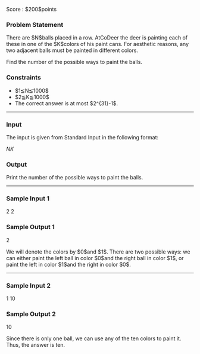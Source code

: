 
<div>

<span>

<span>

<p>
Score : $200$points
</p>

<div>

<section>

### **Problem Statement**

<p>
There are $N$balls placed in a row.
AtCoDeer the deer is painting each of these in one of the $K$colors of his paint cans.
For aesthetic reasons, any two adjacent balls must be painted in different colors.
</p>

<p>
Find the number of the possible ways to paint the balls.
</p>

</section>

</div>

<div>

<section>

### **Constraints**

<ul>

<li>
$1≦N≦1000$
</li>

<li>
$2≦K≦1000$
</li>

<li>
The correct answer is at most $2^{31}-1$.
</li>

</ul>

</section>

</div>

---

<div>

<div>

<section>

### **Input**

<p>
The input is given from Standard Input in the following format:
</p>

<div>

$N$$K$
</div>

</section>

</div>

<div>

<section>

### **Output**

<p>
Print the number of the possible ways to paint the balls.
</p>

</section>

</div>

</div>

---

<div>

<section>

### **Sample Input 1**

<div>

2 2

</div>

</section>

</div>

<div>

<section>

### **Sample Output 1**

<div>

2

</div>

<p>
We will denote the colors by $0$and $1$. There are two possible ways: we can either paint the left ball in color $0$and the right ball in color $1$, or paint the left in color $1$and the right in color $0$.
</p>

</section>

</div>

---

<div>

<section>

### **Sample Input 2**

<div>

1 10

</div>

</section>

</div>

<div>

<section>

### **Sample Output 2**

<div>

10

</div>

<p>
Since there is only one ball, we can use any of the ten colors to paint it. Thus, the answer is ten.
</p>

</section>

</div>

</span>

</span>

</div>
